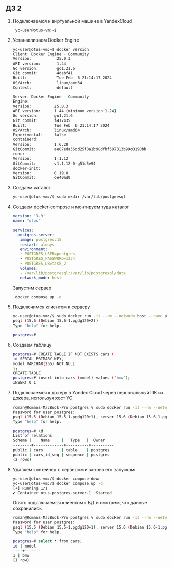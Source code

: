 ## ДЗ 2

1. Подключаемся к виртуальной машине в YandexCloud
   ``` bash
    yc-user@otus-vm:~$
   ```
2. Устанавливаем Docker Engine
   ```bash
   yc-user@otus-vm:~$ docker version
   Client: Docker Engine - Community
   Version:           25.0.3
   API version:       1.44
   Go version:        go1.21.6
   Git commit:        4debf41
   Built:             Tue Feb  6 21:14:17 2024
   OS/Arch:           linux/amd64
   Context:           default
   
   Server: Docker Engine - Community
   Engine:
   Version:          25.0.3
   API version:      1.44 (minimum version 1.24)
   Go version:       go1.21.6
   Git commit:       f417435
   Built:            Tue Feb  6 21:14:17 2024
   OS/Arch:          linux/amd64
   Experimental:     false
   containerd:
   Version:          1.6.28
   GitCommit:        ae07eda36dd25f8a1b98dfbf587313b99c0190bb
   runc:
   Version:          1.1.12
   GitCommit:        v1.1.12-0-g51d5e94
   docker-init:
   Version:          0.19.0
   GitCommit:        de40ad0
   ```
3. Создаем каталог 
   ```bash
   yc-user@otus-vm:/$ sudo mkdir /var/lib/postgresql
   ```
4. Создаем docker-compose и монтируем туда каталог
   ```yaml
   version: '3.9'
   name: "otus"

   services:
     postgres-server:
      image: postgres:15
      restart: always
      environment:
      - POSTGRES_USER=postgres
      - POSTGRES_PASSWORD=1234
      - POSTGRES_DB=task_2
      volumes:
      - /var/lib/postgresql:/var/lib/postgresql/data
      network_mode: host
   ```
   Запустим сервер 
   ```bash
    docker compose up -d
   ```
5. Подключимся клиентом к серверу
   ```bash
   yc-user@otus-vm:/$ sudo docker run -it --rm --network host --name postgres-client postgres:15 psql -h 0.0.0.0 -U postgres
   psql (15.6 (Debian 15.6-1.pgdg120+2))
   Type "help" for help.

   postgres=#
   ```
6. Создаем таблицу
   ```bash
   postgres=# CREATE TABLE IF NOT EXISTS cars (
   id SERIAL PRIMARY KEY,
   model VARCHAR(255) NOT NULL
   );
   CREATE TABLE
   postgres=# insert into cars (model) values ('bmw');
   INSERT 0 1
   ```
7. Подключаемся к докеру в Yandex Cloud через персональный ПК из докера, используя хост YC
   ```bash
   roman@Romans-MacBook-Pro postgres % sudo docker run -it --rm --network host --name postgres-client postgres:15 psql -h 158.160.54.67 -U postgres
   Password for user postgres:
   psql (15.5 (Debian 15.5-1.pgdg120+1), server 15.6 (Debian 15.6-1.pgdg120+2))
   Type "help" for help.
   
   postgres=# \d
   List of relations
   Schema |    Name     |   Type   |  Owner   
   --------+-------------+----------+----------
   public | cars        | table    | postgres
   public | cars_id_seq | sequence | postgres
   (2 rows)
   ```
8. Удаляем контейнер с сервером и заново его запускам
   ```bash
   yc-user@otus-vm:/$ docker compose down
   yc-user@otus-vm:/$ docker compose up -d
   [+] Running 1/1
   ✔ Container otus-postgres-server-1  Started                                                     0.3s
   ```
   Опять подключаемся клиентом к БД и смотрим, что данные сохранились
   ```bash
   roman@Romans-MacBook-Pro postgres % sudo docker run -it --rm --network host --name postgres-client postgres:15 psql -h 158.160.54.67 -U postgres
   Password for user postgres:
   psql (15.5 (Debian 15.5-1.pgdg120+1), server 15.6 (Debian 15.6-1.pgdg120+2))
   Type "help" for help.
   
   postgres=# select * from cars;
   id | model
   ----+-------
   1 | bmw
   (1 row)
   ```